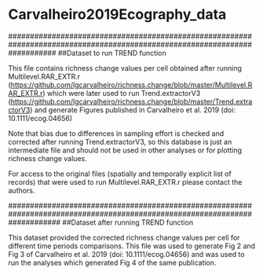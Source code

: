 # Carvalheiro2019Ecography_data
###########################################################################################################################
##Dataset to run TREND function 

This file contains richness change values per cell obtained after running Multilevel.RAR_EXTR.r (https://github.com/lgcarvalheiro/richness.change/blob/master/Multilevel.RAR_EXTR.r)
which were later used to run Trend.extractorV3 (https://github.com/lgcarvalheiro/richness.change/blob/master/Trend.extractorV3) and generate Figures published in
Carvalheiro et al. 2019 (doi: 10.1111/ecog.04656)

Note that bias due to differences in sampling effort is checked and corrected after running Trend.extractorV3, so this database is just an intermediate file and 
should not be used in other analyses or for plotting richness change values. 


For access to the original files (spatially and temporally explicit list of records) that were used to run Multilevel.RAR_EXTR.r please contact the authors.

############################################################################################################################
##Dataset after running TREND function

This dataset provided the corrected richness change values per cell for different time periods comparisons. This file was used to generate Fig 2 and Fig 3 of  Carvalheiro et al. 2019 (doi: 10.1111/ecog.04656) and was used to run the analyses which generated Fig 4 of the same publication.
